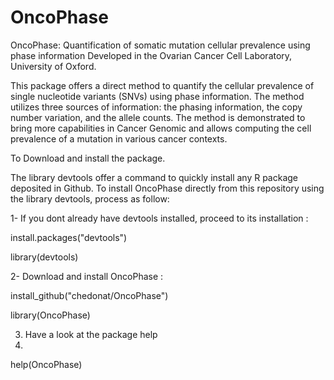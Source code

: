# OncoPhase
OncoPhase: Quantification of somatic mutation cellular prevalence using phase information
Developed in the Ovarian Cancer Cell Laboratory, University of Oxford.

This package offers a direct method to quantify the cellular
prevalence of single nucleotide variants (SNVs) using phase information. The
method utilizes three sources of information: the phasing information, the copy
number variation, and the allele counts. The method is demonstrated to bring
more capabilities in Cancer Genomic and allows computing the cell prevalence of
a mutation in various cancer contexts.


To Download and install the package.

The library devtools offer a command to
quickly install any R package deposited in Github.
To install OncoPhase directly from this repository using the library devtools, process as follow:


1- If you dont already have devtools installed, proceed to its installation : 

install.packages("devtools")

library(devtools)


2- Download and install OncoPhase :

install_github("chedonat/OncoPhase")

library(OncoPhase)

3. Have a look at the package help
4. 
help(OncoPhase)




